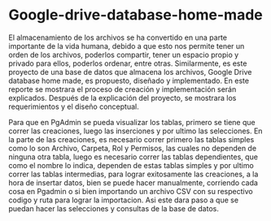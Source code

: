 # Google-drive-database-home-made

El almacenamiento de los archivos se ha convertido en una parte importante de la vida humana, debido a que esto nos permite tener un orden de los archivos, poderlos compartir, tener un espacio propio y privado para ellos, poderlos ordenar, entre otras. Similarmente, es este proyecto de una base de datos que almacena los archivos, Google Drive database home made, es propuesto, diseñado y implementado. En este reporte se mostrara el proceso de creación y implementación serán explicados. Después de la explicación del proyecto, se mostrara los requerimientos y el diseño conceptual. 


Para que en PgAdmin se pueda visualizar los tablas, primero se tiene que correr las creaciones, luego las inserciones y por ultimo las selecciones. 
En la parte de las creaciones, es necesario correr primero las tablas simples como lo son Archivo, Carpeta, Rol y Permisos, las cuales no dependen de ninguna otra tabla, luego es necesario correr las tablas dependientes, que como el nombre lo indica, dependen de estas tablas simples y por ultimo correr las tablas intermedias, para lograr exitosamente las creaciones, a la hora de insertar datos, bien se puede hacer manualmente, corriendo cada cosa en Pgadmin o si bien importando un archivo CSV con su respectivo codigo y ruta para lograr la importacion. Asi este dara paso a que se puedan hacer las selecciones y consultas de la base de datos. 

